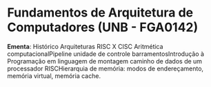 # Fundamentos de Arquitetura de Computadores (UNB - FGA0142)
**Ementa**: Histórico Arquiteturas RISC X CISC Aritmética computacionalPipeline unidade de controle barramentosIntrodução à Programação
em linguagem de montagem caminho de dados de um processador RISCHierarquia de memória: modos de endereçamento, memória virtual,
memória cache.